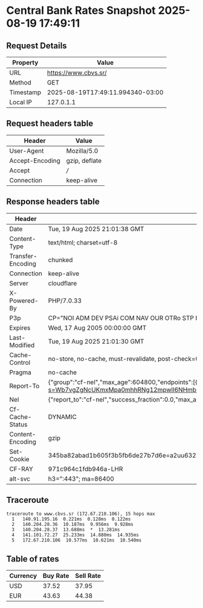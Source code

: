 # Central Bank Rates Snapshot 2025-08-19 17:49:11
## Request Details

| Property | Value |
|----------|-------|
| URL | https://www.cbvs.sr/ |
| Method | GET |
| Timestamp | 2025-08-19T17:49:11.994340-03:00 |
| Local IP | 127.0.1.1 |
    
## Request headers table

| Header | Value |
|--------|-------|
| User-Agent | Mozilla/5.0 |
| Accept-Encoding | gzip, deflate |
| Accept | */* |
| Connection | keep-alive |

    
## Response headers table
| Header | Value |
|--------|-------|
| Date | Tue, 19 Aug 2025 21:01:38 GMT |
| Content-Type | text/html; charset=utf-8 |
| Transfer-Encoding | chunked |
| Connection | keep-alive |
| Server | cloudflare |
| X-Powered-By | PHP/7.0.33 |
| P3p | CP="NOI ADM DEV PSAi COM NAV OUR OTRo STP IND DEM" |
| Expires | Wed, 17 Aug 2005 00:00:00 GMT |
| Last-Modified | Tue, 19 Aug 2025 21:01:30 GMT |
| Cache-Control | no-store, no-cache, must-revalidate, post-check=0, pre-check=0 |
| Pragma | no-cache |
| Report-To | {"group":"cf-nel","max_age":604800,"endpoints":[{"url":"https://a.nel.cloudflare.com/report/v4?s=Wb7vgZgNcUKmxMpa0mhhRNg12mpwlI6NHmbN0Ul3dpnU2%2F3a7kobqyOLp4j2kNlQPf355bYtPS07mfheA%2Bf2xrTp6b4htgI4Yg2%2B"}]} |
| Nel | {"report_to":"cf-nel","success_fraction":0.0,"max_age":604800} |
| Cf-Cache-Status | DYNAMIC |
| Content-Encoding | gzip |
| Set-Cookie | 345ba82abad1b605f3b5fb6de27b7d6e=a2uu6323sj77fo6m86mots0p45; HttpOnly; Path=/ |
| CF-RAY | 971c964c1fdb946a-LHR |
| alt-svc | h3=":443"; ma=86400 |

## Traceroute 

```
traceroute to www.cbvs.sr (172.67.210.106), 15 hops max
  1   140.91.195.16  0.221ms  0.128ms  0.122ms 
  2   140.204.28.36  10.187ms  9.956ms  9.928ms 
  3   140.204.28.37  13.688ms  *  13.281ms 
  4   141.101.72.27  25.233ms  14.880ms  14.935ms 
  5   172.67.210.106  10.577ms  10.621ms  10.540ms 

```

## Table of rates

| Currency | Buy Rate | Sell Rate |
|----------|----------|-----------|
| USD | 37.52 | 37.95 |
| EUR | 43.63 | 44.38 |
